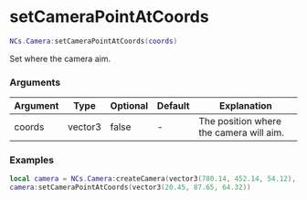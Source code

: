 # setCameraPointAtCoords

```lua
NCs.Camera:setCameraPointAtCoords(coords)
```
Set where the camera aim.

### Arguments
| Argument  | Type    | Optional | Default | Explanation                             |
|-----------|---------|----------|---------|-----------------------------------------|
| coords    | vector3 | false    | -       | The position where the camera will aim. |
### Examples
```lua
local camera = NCs.Camera:createCamera(vector3(780.14, 452.14, 54.12), 180.0)
camera:setCameraPointAtCoords(vector3(20.45, 87.65, 64.32))
```